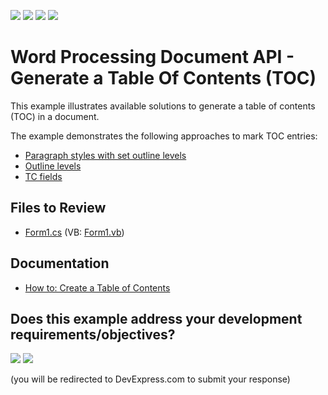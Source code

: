 <!-- default badges list -->
![](https://img.shields.io/endpoint?url=https://codecentral.devexpress.com/api/v1/VersionRange/942621309/24.2.1%2B)
[![](https://img.shields.io/badge/Open_in_DevExpress_Support_Center-FF7200?style=flat-square&logo=DevExpress&logoColor=white)](https://supportcenter.devexpress.com/ticket/details/T1280534)
[![](https://img.shields.io/badge/📖_How_to_use_DevExpress_Examples-e9f6fc?style=flat-square)](https://docs.devexpress.com/GeneralInformation/403183)
[![](https://img.shields.io/badge/💬_Leave_Feedback-feecdd?style=flat-square)](#does-this-example-address-your-development-requirementsobjectives)
<!-- default badges end -->

# Word Processing Document API - Generate a Table Of Contents (TOC)

This example illustrates available solutions to generate a table of contents (TOC) in a document.

The example demonstrates the following approaches to mark TOC entries:

- [Paragraph styles with set outline levels](https://docs.devexpress.com/OfficeFileAPI/120710/word-processing-document-api/examples/document-elements/how-to-create-a-table-of-contents#heading-styles)
- [Outline levels](https://docs.devexpress.com/OfficeFileAPI/120710/word-processing-document-api/examples/document-elements/how-to-create-a-table-of-contents#outline-levels)
- [TC fields](https://docs.devexpress.com/OfficeFileAPI/120710/word-processing-document-api/examples/document-elements/how-to-create-a-table-of-contents#tc-fields)

## Files to Review

* [Form1.cs](./CS/Form1.cs) (VB: [Form1.vb](./VB/Form1.vb))

## Documentation

* [How to: Create a Table of Contents](https://docs.devexpress.com/OfficeFileAPI/120710/word-processing-document-api/examples/document-elements/how-to-create-a-table-of-contents)
<!-- feedback -->
## Does this example address your development requirements/objectives?

[<img src="https://www.devexpress.com/support/examples/i/yes-button.svg"/>](https://www.devexpress.com/support/examples/survey.xml?utm_source=github&utm_campaign=word-processing-table-of-contents-practical-guide&~~~was_helpful=yes) [<img src="https://www.devexpress.com/support/examples/i/no-button.svg"/>](https://www.devexpress.com/support/examples/survey.xml?utm_source=github&utm_campaign=word-processing-table-of-contents-practical-guide&~~~was_helpful=no)

(you will be redirected to DevExpress.com to submit your response)
<!-- feedback end -->
